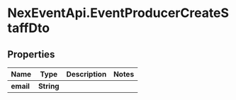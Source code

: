 # NexEventApi.EventProducerCreateStaffDto

## Properties

Name | Type | Description | Notes
------------ | ------------- | ------------- | -------------
**email** | **String** |  | 


